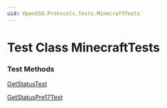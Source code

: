 ```yaml
---
uid: OpenGSQ.Protocols.Tests.MinecraftTests
---
```


# Test Class MinecraftTests

### Test Methods

<a href="/tests/OpenGSQ.Protocols.Tests/MinecraftTests/GetStatusTest.html">GetStatusTest</a>

<a href="/tests/OpenGSQ.Protocols.Tests/MinecraftTests/GetStatusPre17Test.html">GetStatusPre17Test</a>

